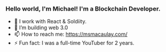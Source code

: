 ### Hello world, I'm Michael! I'm a Blockchain Developer.

- 🔭 I work with React & Soldiity.
- 👯 I’m building web 3.0
- 📫 How to reach me: https://msmacaulay.com/
- ⚡ Fun fact: I was a full-time YouTuber for 2 years. 

<!--
**MichaelMacaulay/MichaelMacaulay** is a ✨ _special_ ✨ repository because its `README.md` (this file) appears on your GitHub profile.

Here are some ideas to get you started:


-->
